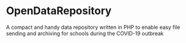 # OpenDataRepository
A compact and handy data repository written in PHP to enable easy file sending and archiving for schools during the COVID-19 outbreak

